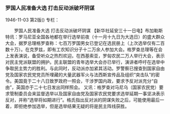 ### 罗国人民准备大选  打击反动派破坏阴谋

1946-11-03
第2版()
专栏：

　　罗国人民准备大选
    打击反动派破坏阴谋
    【新华社延安三十一日电】布加勒斯特讯：罗马尼亚全国各地都在举行选举前夜（十一月十九日为大选日）的盛大群众大会，据罗总理格罗查称：七百万罗国男女已登记在选民册上（上次选举仅有二百数十万）。在克罗兹，即有工农知识分子十二万余人参加大会。格罗查总理等在会上发表演说，备受听众之热烈欢迎。在西基索亚，罗匈农民二万人举行大会，表示对民主党派联盟的拥护。民主联盟的青年选举大会亦已举行，演讲者呼吁在选举中争取民主势力的胜利。与此同时，反动派亦加紧其活动。罗警察已搜查到国家自由党及国家农民党党员所埋藏的大量武器军火与法西斯宣传品及组织“突击队”的密令。美国竟于二十八日致罗政府一照会，干涉罗国内政，要求予反对派充分“自由”，英国亦于二十七日发出同样照会。
    又讯：格罗查对马尼乌（国家农民党）要求管制委员会来监督选举以及国家自由党及国家农民党要求选举延期一事坚决表示反对，并称“选举将如期进行”。格氏指出反对派的阴谋失败之后，可能使用最后一着，即拒绝参加选举，但是选举结果无疑的将是民主阵线获胜。

